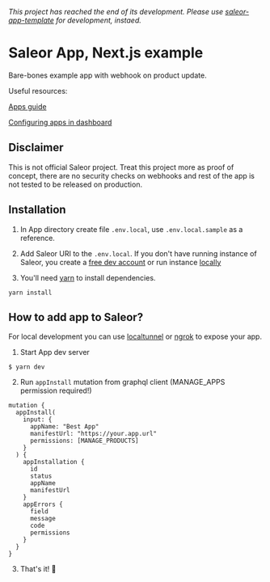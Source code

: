 *This project has reached the end of its development. Please use [saleor-app-template](https://github.com/saleor/saleor-app-template) for development, instaed.*

# Saleor App, Next.js example

Bare-bones example app with webhook on product update.

Useful resources:

[Apps guide](https://docs.saleor.io/docs/3.x/developer/extending/apps/key-concepts)

[Configuring apps in dashboard](https://docs.saleor.io/docs/3.x/dashboard/apps)

## Disclaimer

This is not official Saleor project.
Treat this project more as proof of concept, there are no security checks on webhooks and rest of the app is not tested to be released on production.

## Installation



1. In App directory create file `.env.local`, use `.env.local.sample` as a reference.

2. Add Saleor URI to the `.env.local`. If you don't have running instance of Saleor, you create a [free dev account](https://cloud.saleor.io/)
   or run instance [locally](https://github.com/saleor/saleor-platform)
3. You'll need [yarn](https://yarnpkg.com/getting-started/install) to install dependencies.

```
yarn install
```

## How to add app to Saleor?

For local development you can use [localtunnel](https://github.com/localtunnel/localtunnel) or [ngrok](https://ngrok.com/) to expose your app.

1. Start App dev server

`$ yarn dev`

2. Run `appInstall` mutation from graphql client (MANAGE_APPS permission required!)

```
mutation {
  appInstall(
    input: {
      appName: "Best App"
      manifestUrl: "https://your.app.url"
      permissions: [MANAGE_PRODUCTS]
    }
  ) {
    appInstallation {
      id
      status
      appName
      manifestUrl
    }
    appErrors {
      field
      message
      code
      permissions
    }
  }
}
```

3. That's it! 🦄
